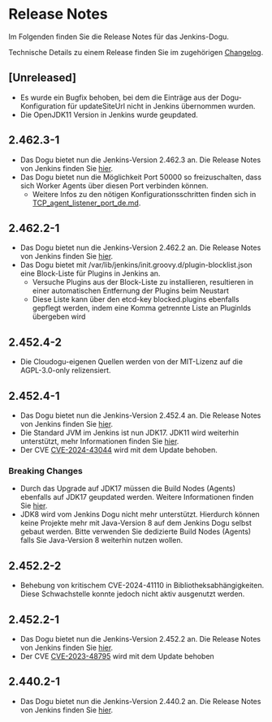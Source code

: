 # Release Notes

Im Folgenden finden Sie die Release Notes für das Jenkins-Dogu. 

Technische Details zu einem Release finden Sie im zugehörigen [Changelog](https://docs.cloudogu.com/de/docs/dogus/jenkins/CHANGELOG/).

## [Unreleased]
* Es wurde ein Bugfix behoben, bei dem die Einträge aus der Dogu-Konfiguration für updateSiteUrl nicht in Jenkins übernommen wurden.
* Die OpenJDK11 Version in Jenkins wurde geupdated.

## 2.462.3-1
* Das Dogu bietet nun die Jenkins-Version 2.462.3 an. Die Release Notes von Jenkins finden Sie [hier](https://www.jenkins.io/changelog-stable/2.462.3/).
* Das Dogu bietet nun die Möglichkeit Port 50000 so freizuschalten, dass sich Worker Agents über diesen Port verbinden können.
  * Weitere Infos zu den nötigen Konfigurationsschritten finden sich in [TCP_agent_listener_port_de.md](../operations/TCP_agent_listener_port_de.md).

## 2.462.2-1
* Das Dogu bietet nun die Jenkins-Version 2.462.2 an. Die Release Notes von Jenkins finden Sie [hier](https://www.jenkins.io/changelog-stable/2.462.2/).
* Das Dogu bietet mit /var/lib/jenkins/init.groovy.d/plugin-blocklist.json eine Block-Liste für Plugins in Jenkins an.
  * Versuche Plugins aus der Block-Liste zu installieren, resultieren in einer automatischen Entfernung der Plugins beim Neustart
  * Diese Liste kann über den etcd-key blocked.plugins ebenfalls gepflegt werden, indem eine Komma getrennte Liste an PluginIds übergeben wird

## 2.452.4-2
* Die Cloudogu-eigenen Quellen werden von der MIT-Lizenz auf die AGPL-3.0-only relizensiert.

## 2.452.4-1
* Das Dogu bietet nun die Jenkins-Version 2.452.4 an. Die Release Notes von Jenkins finden Sie [hier](https://www.jenkins.io/changelog-stable/2.452.4/).
* Die Standard JVM im Jenkins ist nun JDK17. JDK11 wird weiterhin unterstützt, mehr Informationen finden Sie [hier](https://docs.cloudogu.com/de/docs/dogus/jenkins/operations/Building_with_custom_Java/).
* Der CVE [CVE-2024-43044](https://nvd.nist.gov/vuln/detail/CVE-2024-43044) wird mit dem Update behoben.

### Breaking Changes
* Durch das Upgrade auf JDK17 müssen die Build Nodes (Agents) ebenfalls auf JDK17 geupdated werden. Weitere Informationen finden Sie [hier](https://www.jenkins.io/doc/book/platform-information/upgrade-java-to-17/#jvm-version-on-agents).
* JDK8 wird vom Jenkins Dogu nicht mehr unterstützt. Hierdurch können keine Projekte mehr mit Java-Version 8 auf dem Jenkins Dogu selbst gebaut werden. Bitte verwenden Sie dedizierte Build Nodes (Agents) falls Sie Java-Version 8 weiterhin nutzen wollen.

## 2.452.2-2
* Behebung von kritischem CVE-2024-41110 in Bibliotheksabhängigkeiten. Diese Schwachstelle konnte jedoch nicht aktiv ausgenutzt werden.

## 2.452.2-1

* Das Dogu bietet nun die Jenkins-Version 2.452.2 an. Die Release Notes von Jenkins finden Sie [hier](https://www.jenkins.io/changelog/#v2.452).
* Der CVE [CVE-2023-48795](https://www.jenkins.io/security/advisory/2024-04-17/) wird mit dem Update behoben

## 2.440.2-1

* Das Dogu bietet nun die Jenkins-Version 2.440.2 an. Die Release Notes von Jenkins finden Sie [hier](https://www.jenkins.io/changelog/#v2.440).

